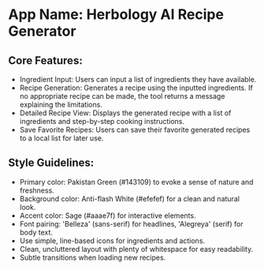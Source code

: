 # **App Name**: Herbology AI Recipe Generator

## Core Features:

- Ingredient Input: Users can input a list of ingredients they have available.
- Recipe Generation: Generates a recipe using the inputted ingredients. If no appropriate recipe can be made, the tool returns a message explaining the limitations.
- Detailed Recipe View: Displays the generated recipe with a list of ingredients and step-by-step cooking instructions.
- Save Favorite Recipes: Users can save their favorite generated recipes to a local list for later use.

## Style Guidelines:

- Primary color: Pakistan Green (#143109) to evoke a sense of nature and freshness.
- Background color: Anti-flash White (#efefef) for a clean and natural look.
- Accent color: Sage (#aaae7f) for interactive elements.
- Font pairing: 'Belleza' (sans-serif) for headlines, 'Alegreya' (serif) for body text.
- Use simple, line-based icons for ingredients and actions.
- Clean, uncluttered layout with plenty of whitespace for easy readability.
- Subtle transitions when loading new recipes.